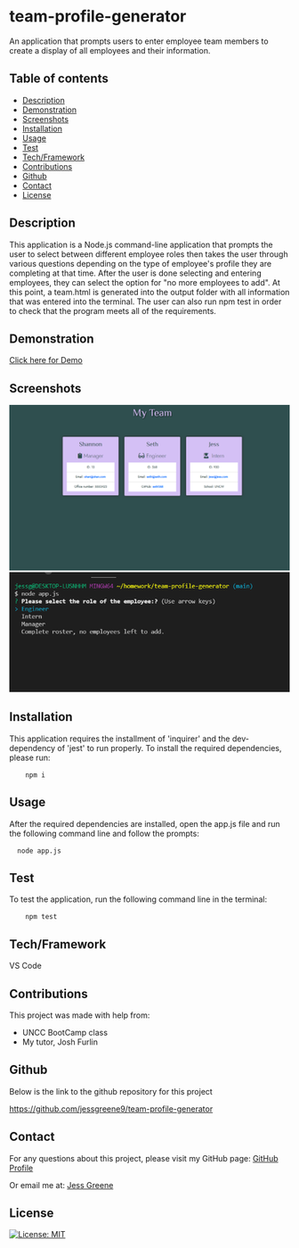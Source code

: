 # team-profile-generator
An application that prompts users to enter employee team members to create a display of all employees and their information. 


## Table of contents

- [Description](#description)
- [Demonstration](#demonstration)
- [Screenshots](#screenshots)
- [Installation](#installation)
- [Usage](#usage)
- [Test](#test)
- [Tech/Framework](#tech/framework)
- [Contributions](#contributions)
- [Github](#github)
- [Contact](#contact)
- [License](#license)


## Description

This application is a Node.js command-line application that prompts the user to select between different employee roles then takes the user through various questions depending on the type of employee's profile they are completing at that time. After the user is done selecting and entering employees, they can select the option for "no more employees to add". At this point, a team.html is generated into the output folder with all information that was entered into the terminal. The user can also run npm test in order to check that the program meets all of the requirements. 

  

## Demonstration
[Click here for Demo](https://drive.google.com/file/d/1uwS60j1MIAKwZXW2ZlMwv7PyCi6x9sVa/view)


## Screenshots
<img src="./Assets/images/screenshot.png">
<img src="./Assets/images/terminal.png">


## Installation
This application requires the installment of 'inquirer' and the dev-dependency of 'jest' to run properly. To install the required dependencies, please run:
  ```
      npm i
  ```


## Usage
After the required dependencies are installed, open the app.js file and run the following command line and follow the prompts:
  ```
    node app.js
  ```

## Test
To test the application, run the following command line in the terminal:
```
    npm test
```    


## Tech/Framework

VS Code

## Contributions

This project was made with help from:

* UNCC BootCamp class
* My tutor, Josh Furlin

## Github
Below is the link to the github repository for this project

<https://github.com/jessgreene9/team-profile-generator>

## Contact

    
For any questions about this project, please visit my GitHub page: [GitHub Profile](https://github.com/jessgreene9)
      
Or email me at: [Jess Greene](mailto:jess.greene9@gmail.com)


## License

[![License: MIT](https://img.shields.io/badge/License-MIT-yellow.svg)](https://opensource.org/licenses/MIT)
  
  